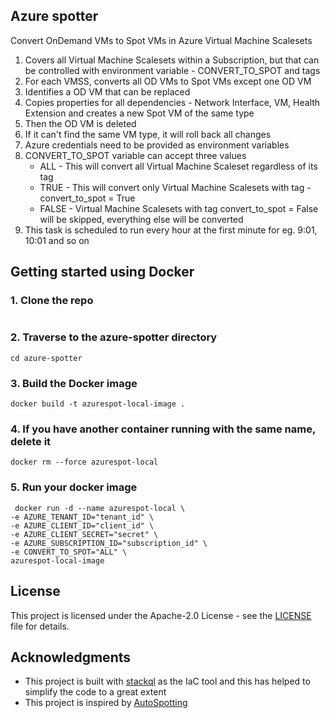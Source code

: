 ## Azure spotter
Convert OnDemand VMs to Spot VMs in Azure Virtual Machine Scalesets
1. Covers all Virtual Machine Scalesets within a Subscription, but that can be controlled with environment variable - CONVERT_TO_SPOT and tags 
2. For each VMSS, converts all OD VMs to Spot VMs except one OD VM
3. Identifies a OD VM that can be replaced
4. Copies properties for all dependencies - Network Interface, VM, Health Extension and creates a new Spot VM of the same type
5. Then the OD VM is deleted
6. If it can't find the same VM type, it will roll back all changes 
7. Azure credentials need to be provided as environment variables
8. CONVERT_TO_SPOT variable can accept three values
   * ALL - This will convert all Virtual Machine Scaleset regardless of its tag 
   * TRUE - This will convert only Virtual Machine Scalesets with tag - convert_to_spot = True
   * FALSE - Virtual Machine Scalesets with tag convert_to_spot = False will be skipped, everything else will be converted
9. This task is scheduled to run every hour at the first minute for eg. 9:01, 10:01 and so on

## Getting started using Docker
### 1. Clone the repo 
```git clone https://github.com/vwake7/azure-spotter
```
      
### 2. Traverse to the azure-spotter directory
`cd azure-spotter`

### 3. Build the Docker image
`docker build -t azurespot-local-image .`

### 4. If you have another container running with the same name, delete it
`docker rm --force azurespot-local`

### 5. Run your docker image
```
 docker run -d --name azurespot-local \
-e AZURE_TENANT_ID="tenant_id" \
-e AZURE_CLIENT_ID="client_id" \
-e AZURE_CLIENT_SECRET="secret" \
-e AZURE_SUBSCRIPTION_ID="subscription_id" \
-e CONVERT_TO_SPOT="ALL" \
azurespot-local-image
```
<!-- 
## Contributing
Please read [CONTRIBUTING.md]() for details on our code of conduct, and the process for submitting pull requests to us.

## Versioning
We use [SemVer](https://semver.org/) for versioning. For the versions available, see the tags on this repository.
-->
## License
This project is licensed under the Apache-2.0 License - see the [LICENSE](https://github.com/vwake7/azure-spotter/blob/main/LICENSE) file for details.

## Acknowledgments
* This project is built with [stackql](https://stackql.io/) as the IaC tool and this has helped to simplify the code to a great extent
* This project is inspired by [AutoSpotting](https://github.com/LeanerCloud/AutoSpotting)
